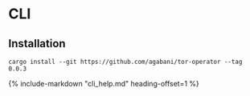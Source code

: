 # CLI

## Installation

```
cargo install --git https://github.com/agabani/tor-operator --tag 0.0.3
```

{%
   include-markdown "cli_help.md"
   heading-offset=1
%}
